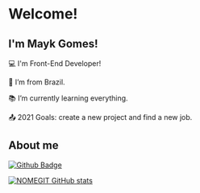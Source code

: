 # Welcome!

 

## I'm Mayk Gomes!

 

:computer: I'm Front-End Developer!

:house_with_garden: I’m from Brazil.

:books: I’m currently learning everything.

:outbox_tray: 2021 Goals: create a new project and find a new job.

 

## About me

[![Github Badge](https://img.shields.io/badge/-Github-000?style=flat-square&logo=Github&logoColor=white&link=https://github.com/MaykGomes92)](https://github.com/MaykGomes92)


[![NOMEGIT GitHub stats](https://github-readme-stats.vercel.app/api?username=MaykGomes92)](https://github.com/MaykGomes92/github-readme-stats)


